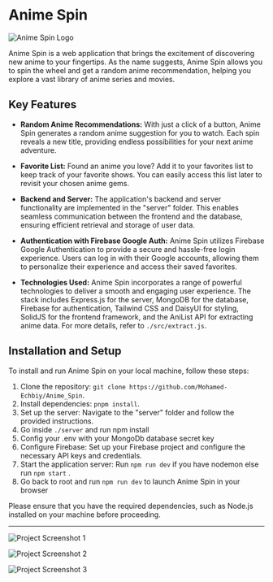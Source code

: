 # Anime Spin

![Anime Spin Logo](path/to/logo.png)

Anime Spin is a web application that brings the excitement of discovering new anime to your fingertips.
As the name suggests, Anime Spin allows you to spin the wheel and get a random anime recommendation,
helping you explore a vast library of anime series and movies.

## Key Features

- **Random Anime Recommendations:** With just a click of a button, Anime Spin generates a random anime
  suggestion for you to watch. Each spin reveals a new title,
  providing endless possibilities for your next anime adventure.

- **Favorite List:** Found an anime you love? Add it to your favorites list to keep track of your favorite shows.
  You can easily access this list later to revisit your chosen anime gems.

- **Backend and Server:** The application's backend and server functionality are implemented in the "server" folder.
  This enables seamless communication between the frontend and the database, ensuring efficient retrieval and storage of user data.

- **Authentication with Firebase Google Auth:** Anime Spin utilizes Firebase Google Authentication to provide a secure and hassle-free login experience.
  Users can log in with their Google accounts, allowing them to personalize their experience and access their saved favorites.

- **Technologies Used:** Anime Spin incorporates a range of powerful technologies to deliver a smooth and engaging user experience.
  The stack includes Express.js for the server, MongoDB for the database, Firebase for authentication, Tailwind CSS and DaisyUI for styling, SolidJS for the frontend framework, and the AniList API for extracting anime data. For more details, refer to `./src/extract.js`.

## Installation and Setup

To install and run Anime Spin on your local machine, follow these steps:

1. Clone the repository: `git clone https://github.com/Mohamed-Echbiy/Anime_Spin`.
2. Install dependencies: `pnpm install`.
3. Set up the server: Navigate to the "server" folder and follow the provided instructions.
4. Go inside `./server` and run npm install
5. Config your .env with your MongoDb database secret key
6. Configure Firebase: Set up your Firebase project and configure the necessary API keys and credentials.
7. Start the application server: Run `npm run dev` if you have nodemon else run `npm start` .
8. Go back to root and run `npm run dev` to launch Anime Spin in your browser

Please ensure that you have the required dependencies, such as Node.js installed on your machine before proceeding.

---

![Project Screenshot 1](./assets/src/screenshot1.png)

![Project Screenshot 2](./assets/src/screenshot2.png)

![Project Screenshot 3](./assets/src/screenshot3.png)

